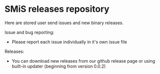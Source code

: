 SMiS releases repository
=========================

Here are stored user send issues and new binary releases.

Issue and bug reporting: 
- Please report each issue individually in it's own issue file


Releases:
- You can download new releases from our github release page or using built-in updater (beginning from version 0.0.2)
